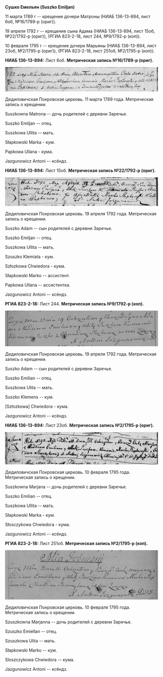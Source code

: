 **Сушко Емельян (Suszko Emiljan)**

11 марта 1789 г -- крещение дочери Матроны (НИАБ 136-13-894, лист 6об,
№16/1789-р (ориг)).

19 апреля 1792 г -- крещение сына Адама (НИАБ 136-13-894, лист 15об,
№22/1792-р (ориг)), (РГИА 823-2-18, лист 244, №9/1792-р (коп)).

10 февраля 1795 г -- крещение дочери Марьяны (НИАБ 136-13-894, лист
23об, №2/1795-р (ориг)), (РГИА 823-2-18, лист 251об, №2/1795-р (коп)).

**НИАБ 136-13-894:** Лист 6об. **Метрическая запись №16/1789-р (ориг).**

![](./media/9096ea2ace853b0645225ca11919fcb0fbe13c63.png)

Дедиловичская Покровская церковь. 11 марта 1789 года. Метрическая запись
о крещении.

Suszkowna Matrona -- дочь родителей с деревни Заречье.

Suszko Emiljan -- отец.

Suszkowa Ullita -- мать.

Słapkowski Marka - кум.

Papkowa Ullana - кума.

Jazgunowicz Antoni -- ксёндз.

**НИАБ 136-13-894:** Лист 15об. **Метрическая запись №22/1792-р
(ориг).**

![](./media/a82f64838051f42ea486a587c9a1b2ad1a83bf78.png)

Дедиловичская Покровская церковь. 19 апреля 1792 года. Метрическая
запись о крещении.

Suszko Adam -- сын родителей с деревни Заречье.

Suszko Emiljan -- отец.

Suszkowa Ullita -- мать.

Szuszko Klemiata - кум.

Szłozkowa Chwiedora - кума.

Słapkowski Marko -- ассистент.

Papkowa Ullana -- ассистентка.

Jazgunowicz Antoni -- ксёндз.

**РГИА 823-2-18:** Лист 244. **Метрическая запись №9/1792-р (коп).**

![](./media/a1a240758e0b624380ec9834bd10892058d376e5.png)

Дедиловичская Покровская церковь. 19 апреля 1792 года. Метрическая
запись о крещении.

Suszko Adam -- сын родителей с деревни Заречье.

Suszko Emilian -- отец.

Suszkowa Ulita -- мать.

Suszko Klemens -- кум.

\[Szłozkowa\] Chwiedora - кума.

Jazgunowicz Antoni -- ксёндз.

**НИАБ 136-13-894:** Лист 23об. **Метрическая запись №2/1795-р (ориг).**

![](./media/9aba21c3cf675d3d161aa9b38b25e8d5fa2d3064.png)

Дедиловичская Покровская церковь. 10 февраля 1795 года. Метрическая
запись о крещении.

Suszkowna Marjana -- дочь родителей с деревни Заречье.

Suszko Emilian -- отец.

Suszkowa Ullita -- мать.

Słapkowski Marka - кум.

Słosczykowa Chwiedora - кума.

Jazgunowicz Antoni -- ксёндз.

**РГИА 823-2-18:** Лист 251об. **Метрическая запись №2/1795-р (коп).**

![](./media/672955f32361ae22b9a86e9014f09e603cb2ee63.png)

Дедиловичская Покровская церковь. 10 февраля 1795 года. Метрическая
запись о крещении.

Szuszkowna Marjanna -- дочь родителей с деревни Заречье.

Szuszko Emiellan -- отец.

Szuszkowa Ulita -- мать.

Słapkowski Marko -- кум.

Sloszczykowa Chwiedora -- кума.

Jazgunowicz Antoni -- ксёндз.
